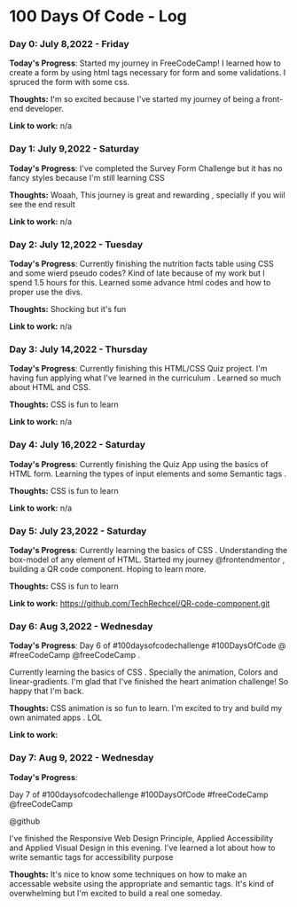 # 100 Days Of Code - Log

### Day 0: July 8,2022 - Friday


**Today's Progress**: Started my journey in FreeCodeCamp! I learned how to create a form by using html tags necessary for form and some validations. I spruced the form with some css.

**Thoughts:** I'm so excited because I've started my journey of being a front-end developer. 

**Link to work:** n/a

### Day 1: July 9,2022 - Saturday 

**Today's Progress**: I've completed the Survey Form Challenge but it has no fancy styles because I'm still learning CSS

**Thoughts:** Woaah, This journey is great and rewarding , specially if you wiil see the end result

**Link to work:** n/a

### Day 2: July 12,2022 - Tuesday 

**Today's Progress**: Currently finishing the nutrition facts table using CSS and some wierd pseudo codes? Kind of late because of my work but I spend 1.5 hours for this. Learned some advance html codes and how to proper use the divs.

**Thoughts:** Shocking but it's fun

**Link to work:** n/a


### Day 3: July 14,2022 - Thursday 

**Today's Progress**: Currently finishing this HTML/CSS Quiz project. I'm having fun applying what I've learned in the curriculum   . Learned so much about HTML and CSS.

**Thoughts:** CSS is fun to learn

**Link to work:** n/a

### Day 4: July 16,2022 - Saturday 

**Today's Progress**: Currently finishing the Quiz App using the basics of HTML form. Learning the types of input elements and some Semantic tags .

**Thoughts:** CSS is fun to learn

**Link to work:** n/a

### Day 5: July 23,2022 - Saturday 

**Today's Progress**: Currently learning the basics of CSS . Understanding the box-model of any element of HTML. Started my journey 
@frontendmentor
, building a QR code component. Hoping to learn more. 

**Thoughts:** CSS is fun to learn

**Link to work:** 
https://github.com/TechRechcel/QR-code-component.git


### Day 6: Aug 3,2022 - Wednesday 

**Today's Progress**: 
Day 6 of #100daysofcodechallenge #100DaysOfCode  @ #freeCodeCamp 
@freeCodeCamp
 . 

Currently learning the basics of CSS . Specially the animation, Colors and linear-gradients. I'm glad that I've finished the heart animation challenge! So happy that I'm back.

**Thoughts:** 
    CSS animation is so fun to learn. I'm excited to try and build my own animated apps . LOL

**Link to work:** 


### Day 7: Aug 9, 2022 - Wednesday


**Today's Progress**:

Day 7 of #100daysofcodechallenge #100DaysOfCode #freeCodeCamp  
@freeCodeCamp
 
@github
 

I've finished the Responsive Web Design Principle, Applied Accessibility and Applied Visual Design in this evening. I've learned a lot about how to write semantic tags for accessibility purpose

**Thoughts:** 
It's nice to know some techniques on how to make an accessable website using the appropriate and semantic tags. It's kind of overwhelming but I'm excited to build a real one someday.